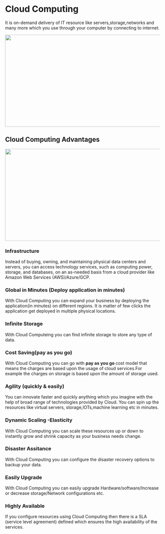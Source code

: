 # Cloud Computing
It is on-demand delivery of IT resource like servers,storage,networks and many more which you use through your computer by connecting to internet. 

<img src="https://github.com/kmitsolution/AWS/blob/main/Certifications/Solution_Associate_Architect/images/CloudComputing.JPG" width=700 height=300 />


## Cloud Computing Advantages

<img src="https://github.com/kmitsolution/AWS/blob/main/Certifications/Solution_Associate_Architect/images/CloudComputingAdvantages.jpg" width=700 height=300 />


### Infrastructure 
 Instead of buying, owning, and maintaining physical data centers and servers, you can access technology services, such as computing power, storage, and databases, on an as-needed basis from a cloud provider like Amazon Web Services (AWS)/Azure/GCP.
### Global in Minutes (Deploy application in minutes)
 With Cloud Computing you can expand your business by deploying the application(in minutes) on different regions. It is matter of few clicks the application get deployed in multiple physical locations. 
### Infinite Storage 
 With Cloud Computeing you can find infinite storage to store any type of data.
### Cost Saving(pay as you go)
 With Cloud Computing you can go with <b>pay as you go </b> cost model that means the charges are based upon the usage of cloud services.For example the charges on storage is based upon the amount of storage used.
### Agility (quickly & easily)
 You can innovate faster and quickly anything which you imagine with the help of broad range of technologies provided by Cloud. You can spin up the resources like virtual servers, storage,IOTs,machine learning etc in minutes.
### Dynamic Scaling -Elasticity 
 With Cloud Computing you can scale these resources up or down to instantly grow and shrink capacity as your business needs change.
### Disaster Assitance
 With Cloud Computing you can configure the disaster recovery options to backup your data.
### Easily Upgrade
 With Cloud Computing you can easily upgrade Hardware/software/Increase or decrease storage/Network  configurations etc.
### Highly Available
 If you configure resources using Cloud Computing then there is a SLA (service level agreement) defined which ensures the high availability of the services.
 

